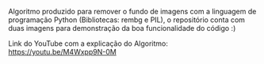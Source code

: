 Algoritmo produzido para remover o fundo de imagens com a linguagem de programação Python (Bibliotecas: rembg e PIL), o repositório conta com duas imagens para demonstração da boa funcionalidade do código :)

Link do YouTube com a explicação do Algoritmo: https://youtu.be/M4Wxpp9N-0M